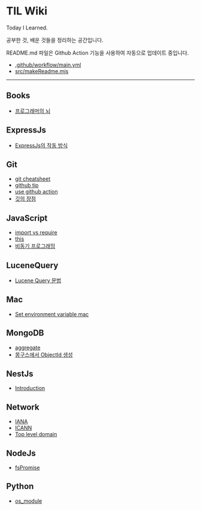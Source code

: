 # TIL Wiki

Today I Learned.

공부한 것, 배운 것들을 정리하는 공간입니다.

README.md 파일은 Github Action 기능을 사용하여 자동으로 업데이트 중입니다.

- [.github/workflow/main.yml](/.github/workflows/main.yml)
- [src/makeReadme.mjs](/src/makeReadme.mjs)

---

## Books

- [프로그래머의 뇌](/Books/프로그래머의-뇌.md)

## ExpressJs

- [ExpressJs의 작동 방식](/ExpressJs/ExpressJs의-작동-방식.md)

## Git

- [git cheatsheet](/Git/git-cheatsheet.md)
- [github tip](/Git/github-tip.md)
- [use github action](/Git/use-github-action.md)
- [깃의 장점](/Git/깃의-장점.md)

## JavaScript

- [import vs require](/JavaScript/import-vs-require.md)
- [this](/JavaScript/this.md)
- [비동기 프로그래밍](/JavaScript/비동기-프로그래밍.md)

## LuceneQuery

- [Lucene Query 문법](/LuceneQuery/Lucene-Query-문법.md)

## Mac

- [Set environment variable mac](/Mac/Set-environment-variable-mac.md)

## MongoDB

- [aggregate](/MongoDB/aggregate.md)
- [몽구스에서 ObjectId 생성](/MongoDB/몽구스에서-ObjectId-생성.md)

## NestJs

- [Introduction](/NestJs/Introduction.md)

## Network

- [IANA](/Network/IANA.md)
- [ICANN](/Network/ICANN.md)
- [Top level domain](/Network/Top-level-domain.md)

## NodeJs

- [fsPromise](/NodeJs/fsPromise.md)

## Python

- [os_module](/Python/os_module.md)
